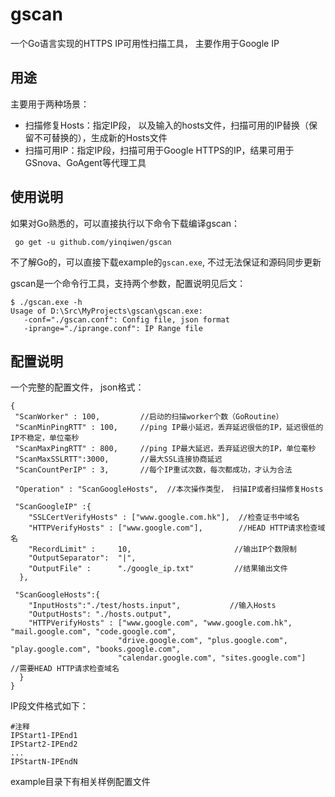 # gscan

 一个Go语言实现的HTTPS IP可用性扫描工具， 主要作用于Google IP

## 用途
主要用于两种场景：

- 扫描修复Hosts：指定IP段， 以及输入的hosts文件，扫描可用的IP替换（保留不可替换的），生成新的Hosts文件
- 扫描可用IP：指定IP段，扫描可用于Google HTTPS的IP，结果可用于GSnova、GoAgent等代理工具

## 使用说明
如果对Go熟悉的，可以直接执行以下命令下载编译gscan：  

     go get -u github.com/yinqiwen/gscan

不了解Go的，可以直接下载example的`gscan.exe`, 不过无法保证和源码同步更新

gscan是一个命令行工具，支持两个参数，配置说明见后文：

    $ ./gscan.exe -h
    Usage of D:\Src\MyProjects\gscan\gscan.exe:
       -conf="./gscan.conf": Config file, json format
       -iprange="./iprange.conf": IP Range file
 


## 配置说明
一个完整的配置文件， json格式：

    {
     "ScanWorker" : 100,         //启动的扫描worker个数（GoRoutine）
     "ScanMinPingRTT" : 100,     //ping IP最小延迟，丢弃延迟很低的IP，延迟很低的IP不稳定，单位毫秒
     "ScanMaxPingRTT" : 800,     //ping IP最大延迟，丢弃延迟很大的IP，单位毫秒
     "ScanMaxSSLRTT":3000,       //最大SSL连接协商延迟
     "ScanCountPerIP" : 3,       //每个IP重试次数，每次都成功，才认为合法
 
     "Operation" : "ScanGoogleHosts",  //本次操作类型， 扫描IP或者扫描修复Hosts
  
     "ScanGoogleIP" :{
        "SSLCertVerifyHosts" : ["www.google.com.hk"],  //检查证书中域名
        "HTTPVerifyHosts" : ["www.google.com"],        //HEAD HTTP请求检查域名
        "RecordLimit" :     10,                       //输出IP个数限制
        "OutputSeparator":  "|",
        "OutputFile" :      "./google_ip.txt"         //结果输出文件
      },
  
     "ScanGoogleHosts":{
        "InputHosts":"./test/hosts.input",           //输入Hosts
        "OutputHosts": "./hosts.output",
        "HTTPVerifyHosts" : ["www.google.com", "www.google.com.hk", "mail.google.com", "code.google.com",
                            "drive.google.com", "plus.google.com", "play.google.com", "books.google.com",
                            "calendar.google.com", "sites.google.com"]    //需要HEAD HTTP请求检查域名
      } 
    }

IP段文件格式如下：

    #注释
    IPStart1-IPEnd1
    IPStart2-IPEnd2
    ...
    IPStartN-IPEndN

example目录下有相关样例配置文件